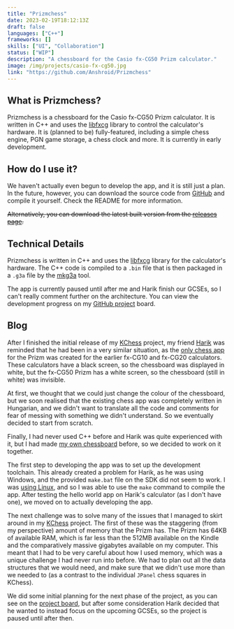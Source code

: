 ```yaml
---
title: "Prizmchess"
date: 2023-02-19T18:12:13Z
draft: false
languages: ["C++"]
frameworks: []
skills: ["UI", "Collaboration"]
status: ["WIP"]
description: "A chessboard for the Casio fx-CG50 Prizm calculator."
image: /img/projects/casio-fx-cg50.jpg
link: "https://github.com/Anshroid/Prizmchess"
---
```


## What is Prizmchess?

Prizmchess is a chessboard for the Casio fx-CG50 Prizm calculator. It is written in C++ and uses
the [libfxcg](https://github.com/Jonimoose/libfxcg) library to control the
calculator's hardware. It is (planned to be) fully-featured, including a simple chess engine, PGN game
storage, a chess clock and more. It is currently in early development.

## How do I use it?

We haven't actually even begun to develop the app, and it is still just a plan. In the future, however, you can download
the source code from [GitHub](https://github.com/Anshroid/Prizmchess) and compile it yourself. Check the README for 
more information.

~~Alternatively, you can download the latest built version from
the [releases page](https://github.com/Anshroid/Prizmchess/releases).~~

## Technical Details

Prizmchess is written in C++ and uses the [libfxcg](https://github.com/Jonimoose/libfxcg)
library for the calculator's hardware. The C++ code is compiled to a `.bin` file that is then
packaged in a `.g3a` file by the [mkg3a](https://github.com/tari/mkg3a) tool.

The app is currently paused until after me and Harik finish our GCSEs, so I can't really comment further on the 
architecture. You can view the development progress on my [GitHub project](https://github.com/users/Anshroid/projects/4)
board.

## Blog

After I finished the initial release of my [KChess](/projects/kchess) project, my friend 
[Harik](https://github.com/Harik-Sodhi) was reminded that he had been in a very similar situation, as the [only chess
app](https://gitlab.com/balping/chess-prism) for the Prizm was created for the earlier fx-CG10 and fx-CG20
calculators. These calculators have a black screen, so the chessboard was displayed in white, but the fx-CG50 Prizm has
a white screen, so the chessboard (still in white) was invisible.

At first, we thought that we could just change the colour of the chessboard, but we soon realised that the existing 
chess app was completely written in Hungarian, and we didn't want to translate all the code and comments for fear of 
messing with something we didn't understand. So we eventually decided to start from scratch.

Finally, I had never used C++ before and Harik was quite experienced with it, but I had made [my own chessboard](
/projects/kchess) before, so we decided to work on it together.

The first step to developing the app was to set up the development toolchain. This already created a problem for Harik, 
as he was using Windows, and the provided `make.bat` file on the SDK did not seem to work. I was [using Linux](/about), 
and so I was able to use the `make` command to compile the app. After testing the hello world app on Harik's calculator
(as I don't have one), we moved on to actually developing the app.

The next challenge was to solve many of the issues that I managed to skirt around in my [KChess](/projects/kchess)
project. The first of these was the staggering (from my perspective) amount of memory that the Prizm has. The Prizm has
64KB of available RAM, which is far less than the 512MB available on the Kindle and the comparatively massive gigabytes
available on my computer. This meant that I had to be very careful about how I used memory, which was a unique challenge
I had never run into before. We had to plan out all the data structures that we would need, and make sure that
we didn't use more than we needed to (as a contrast to the individual `JPanel` chess squares in KChess).

We did some initial planning for the next phase of the project, as you can see on the 
[project board](https://github.com/users/Anshroid/projects/4), but after some consideration Harik decided that he wanted
to instead focus on the upcoming GCSEs, so the project is paused until after then.